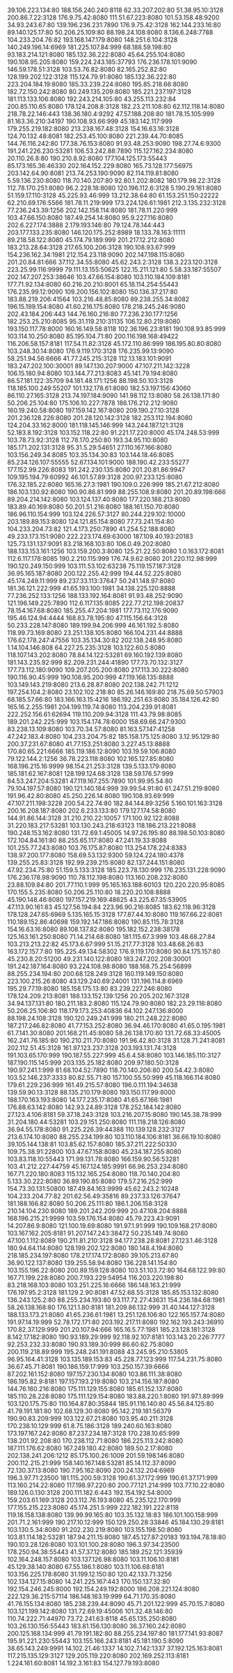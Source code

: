 39.106.223.134:80
188.156.240.240:8118
62.33.207.202:80
51.38.95.10:3128
200.86.7.22:3128
176.9.75.42:8080
111.51.67.223:8080
101.53.158.48:9200
34.93.243.67:80
139.196.236.231:7890
176.9.75.42:3128
162.144.233.16:80
89.140.125.17:80
50.206.25.109:80
88.198.24.108:8080
8.136.6.248:7788
104.233.204.76:82
193.168.147.179:8080
148.251.6.104:3128
140.249.196.14:6969
181.225.107.84:999
68.188.59.198:80
93.183.214.121:8080
185.132.36.222:8080
45.64.255.104:8080
190.108.95.205:8080
159.224.243.185:37793
176.236.178.101:9090
146.59.178.51:3128
103.53.76.82:8080
82.165.252.82:80
128.199.202.122:3128
115.124.79.91:8080
185.132.36.222:80
223.204.184.19:8080
185.33.239.224:8080
195.85.218.66:8080
182.72.150.242:8080
80.249.135.209:8080
185.221.237.197:3128
181.113.133.106:8080
192.243.214.105:80
43.255.113.232:84
200.85.110.65:8080
178.124.208.8:3128
182.23.211.108:80
62.112.118.14:8080
218.78.22.146:443
138.36.180.4:9292
47.57.188.208:80
181.78.15.105:999
81.163.36.210:34197
190.108.93.66:999
45.183.142.117:999
179.255.219.182:8080
213.238.167.48:3128
154.16.63.16:3128
124.70.132.48:8081
182.253.45.100:8080
221.239.44.70:8085
144.76.116.242:80
177.38.76.153:8080
91.93.48.253:9090
198.27.74.6:9300
191.241.226.230:53281
106.53.242.88:7890
115.127.162.234:8080
20.110.26.8:80
190.210.8.92:8080
177.104.125.173:55443
85.173.165.36:46330
202.164.152.229:8080
165.73.128.177:56975
203.142.64.90:8081
213.74.253.190:9090
82.114.119.81:8080
5.59.136.230:8080
118.70.140.207:80
92.80.1.202:8082
180.179.98.22:3128
112.78.170.251:8080
96.2.228.18:8080
120.196.112.6:3128
5.190.29.161:8080
51.159.17.110:3128
45.225.93.46:999
13.212.38.64:80
61.153.251.150:22222
62.210.69.176:5566
181.78.11.219:999
173.224.126.61:1981
212.3.135.232:3128
77.236.243.39:1256
202.142.158.114:8080
181.78.11.220:999
103.47.66.150:8080
187.49.254.14:8080
95.9.227.116:8080
202.6.227.174:3888
2.179.193.146:80
79.124.78.144:443
203.177.133.235:8080
146.120.175.252:8989
18.133.78.163:11111
89.218.58.122:8080
45.174.79.189:999
201.217.12.212:8080
183.213.28.64:3128
217.65.100.206:3128
190.108.93.67:999
154.236.162.34:1981
212.154.23.118:9090
202.147.198.115:8080
201.20.84.81:666
37.112.34.55:8080
45.62.243.2:3128
138.3.223.120:3128
223.25.99.116:9999
79.111.13.155:50625
122.15.211.121:80
5.58.33.187:55507
202.147.207.253:38646
103.47.66.154:8080
103.110.184.109:8181
177.71.92.134:8080
60.216.20.210:8001
65.18.114.254:55443
176.235.99.12:9090
109.200.156.102:8080
150.136.37.217:80
183.88.219.206:41564
103.216.48.85:8080
89.238.255.34:8082
196.15.199.154:8080
41.60.216.175:8080
178.218.245.246:9080
202.43.184.206:443
144.76.160.216:80
77.236.230.177:1256
182.253.25.210:8085
95.31.119.210:31135
106.12.80.219:8080
193.150.117.78:8000
160.16.149.58:8118
102.36.196.23:8181
190.108.93.85:999
103.114.10.250:8080
85.195.104.71:80
200.116.198.168:49422
116.206.58.157:8181
117.54.11.82:3128
45.172.110.86:999
186.195.80.80:8080
103.248.30.14:8080
176.9.119.170:3128
176.235.99.13:9090
58.251.94.56:6666
41.77.245.215:3128
112.13.183.101:9091
183.247.202.100:30001
89.147.130.207:9000
47.107.211.142:3228
106.15.180.94:8080
103.144.77.213:8083
45.141.79.194:8080
86.57.181.122:35709
94.181.48.171:1256
88.198.50.103:3128
118.185.100.249:55207
101.132.178.61:8080
182.53.197.156:43060
86.110.27.165:3128
213.74.197.184:9090
141.98.112.13:8080
58.26.138.171:80
50.206.25.104:80
175.106.10.227:7878
186.176.212.212:9080
160.19.240.58:8080
197.159.142.167:8080
209.190.27.10:3128
201.236.128.226:8080
201.28.120.142:3128
182.253.112.194:8080
124.204.33.162:8000
181.118.145.146:999
143.244.187.121:3128
52.183.8.192:3128
103.152.118.22:80
91.221.17.220:8000
45.174.248.53:999
103.78.73.92:3128
112.78.170.250:80
193.34.95.110:8080
185.171.202.131:3128
95.31.5.29:54651
27.110.167.166:8080
103.156.249.34:8085
103.35.134.30:83
103.144.18.46:8085
85.234.126.107:55555
52.67.134.101:9000
188.190.42.233:55277
177.152.99.226:8083
191.242.230.135:8080
201.20.81.86:9947
109.195.194.79:60992
46.101.57.89:3128
200.97.233.125:8080
176.32.185.22:8080
165.16.27.3:1981
190.109.0.226:999
185.21.67.212:8080
186.103.130.92:8080
190.90.86.81:999
88.255.108.9:8080
201.20.89.198:666
89.204.214.142:8080
103.124.137.40:8080
177.220.188.213:8080
183.89.40.169:8080
50.201.51.216:8080
188.161.150.70:8080
186.96.110.154:999
103.124.226.57:3127
80.244.229.102:10000
203.189.89.153:8080
124.121.85.154:8080
77.73.241.154:80
104.233.204.73:82
121.4.173.250:7890
41.254.52.188:8080
49.233.173.151:9080
222.223.174.69:63000
187.109.40.193:20183
125.73.131.137:9091
83.218.168.103:80
106.0.49.202:8080
188.133.153.161:1256
103.159.200.3:8080
125.21.22.50:8080
1.0.163.172:8081
112.6.117.178:8085
190.2.210.115:999
176.74.9.62:8080
201.220.112.98:999
190.120.249.150:999
103.111.53.102:63238
75.119.157.187:3128
36.95.165.187:8080
200.122.255.42:999
194.44.52.225:8080
45.174.249.11:999
89.237.33.113:37647
50.241.148.97:8080
181.36.121.222:999
41.65.193.100:1981
34.138.225.120:8888
77.236.252.133:1256
188.133.192.164:8081
91.93.48.252:9090
121.196.149.225:7890
112.6.117.135:8085
222.77.212.198:20837
78.154.167.68:8080
185.255.47.204:1981
177.73.112.176:9090
195.46.124.94:4444
168.83.78.195:80
47.115.156.64:3128
50.233.228.147:8080
189.199.94.206:999
46.161.192.5:8080
118.99.73.169:8080
23.251.138.105:8080
166.104.231.44:8888
176.62.178.247:47556
103.35.134.30:82
202.138.248.95:8080
1.14.104.146:808
64.227.25.235:3128
103.122.60.5:8080
118.107.143.202:8080
78.84.14.122:53281
69.160.192.139:8080
181.143.235.92:999
82.209.231.244:41890
177.73.70.132:3127
177.73.112.180:9090
109.207.205.200:8080
217.113.30.222:8080
190.116.90.45:999
190.108.95.200:999
47.119.168.135:8888
103.149.143.219:8080
213.6.28.87:8080
202.138.242.71:1212
197.254.104.2:8080
23.102.102.218:80
85.26.146.169:80
218.75.69.50:57903
68.185.57.66:80
183.166.163.15:4216
186.192.251.63:8080
35.184.126.42:80
165.16.2.255:1981
204.199.119.74:8080
113.204.239.91:8081
222.252.156.61:62694
119.110.209.94:3128
111.43.79.98:8085
189.201.242.225:999
103.154.174.78:6000
158.69.66.247:9300
83.238.13.109:8080
103.70.34.57:8080
81.163.57.147:41258
47.242.183.4:8080
104.233.204.75:82
185.158.175.125:8080
3.12.95.129:80
200.37.231.67:8080
41.77.153.251:8080
3.227.45.13:8888
170.80.65.221:6666
185.119.186.12:8090
103.19.59.106:8080
79.122.144.2:1256
36.78.223.118:8080
102.165.127.85:8080
168.196.215.16:9999
98.154.21.253:3128
139.5.133.179:8080
185.181.62.167:8081
128.199.124.68:3128
138.59.176.57:999
84.53.247.204:53281
47.119.167.255:7890
101.99.95.54:80
79.104.197.57:8080
190.121.140.184:999
39.99.54.91:80
61.247.51.219:8080
191.96.42.80:8080
45.250.226.14:8080
190.108.93.69:999
47.107.211.198:3228
200.54.22.74:80
182.84.144.89:3256
5.160.101.163:3128
200.16.208.187:8080
202.6.233.133:80
179.127.174.58:8080
144.91.86.144:3128
31.210.210.22:10057
171.100.92.122:8088
31.220.183.217:53281
103.130.243.218:63123
118.186.213.221:8088
190.248.153.162:8080
131.72.69.1:45005
14.97.26.195:80
88.198.50.103:8080
172.104.84.161:80
88.255.65.117:8080
47.241.19.33:8088
101.255.77.243:8080
103.76.175.87:8080
113.254.178.224:8383
138.97.200.177:8080
158.69.53.132:9300
59.124.224.180:4378
139.255.25.83:3128
192.99.239.215:8080
82.137.244.151:8080
47.92.234.75:80
51.159.5.133:3128
185.223.78.130:999
176.235.131.228:9090
176.236.178.98:9090
110.78.112.198:8080
113.160.208.232:8080
23.88.109.84:80
201.77.110.1:999
95.165.163.188:60103
120.220.220.95:8085
170.155.5.235:8080
50.206.25.110:80
18.220.20.108:8888
45.190.148.46:8080
197.157.219.169:48625
43.225.67.35:53905
47.113.90.161:83
45.127.56.194:84
223.96.90.216:8085
183.62.118.96:3128
178.128.247.65:6969
5.135.165.15:3128
177.87.44.10:8080
119.167.66.22:8081
110.189.152.86:40698
159.192.147.186:8080
190.85.115.78:3128
154.16.63.16:8080
89.108.137.82:8080
195.182.152.238:38178
125.163.161.250:8080
71.14.214.68:8080
181.115.67.3:999
103.48.68.27:84
103.213.213.22:82
45.173.6.67:999
51.15.217.77:3128
103.48.68.26:83
163.172.157.7:80
195.225.49.134:58302
176.9.119.170:8080
90.84.175.157:80
45.230.8.20:51200
49.231.140.122:8080
183.247.202.208:30001
191.242.187.164:8080
93.224.108.98:8080
188.168.75.254:56899
88.255.234.194:80
200.68.128.249:3128
160.119.149.150:8080
223.100.215.26:8080
43.129.240.69:24001
131.196.114.8:6969
195.29.77.19:8080
185.158.175.13:80
83.239.227.246:8080
178.124.209.213:8081
188.133.152.139:1256
20.205.202.167:3128
34.94.137.131:80
180.211.183.2:8080
115.124.79.90:8080
182.23.29.116:8080
50.206.25.106:80
118.179.173.253:40836
64.102.247.136:8000
88.198.24.108:3128
190.120.249.241:999
180.211.248.222:8080
187.217.246.82:8080
41.77.153.252:8080
36.94.46.170:8080
41.65.0.195:1981
61.7.141.30:8080
201.168.211.45:8080
58.26.138.170:80
131.72.68.33:45005
162.241.76.185:80
190.210.211.70:8080
191.96.42.80:3128
31.128.71.241:8081
202.112.51.45:3128
161.97.123.237:3128
203.193.131.74:3128
191.103.65.170:999
190.187.55.227:999
45.6.4.58:8080
103.146.185.110:3127
187.190.115.145:999
203.135.25.182:8080
209.97.180.50:3128
190.97.241.1:999
81.68.104.52:7890
118.70.140.206:80
200.54.42.3:8080
103.52.146.237:3333
80.82.55.71:80
157.100.55.50:999
45.118.166.114:8080
179.61.229.236:999
161.49.215.57:8080
196.0.111.194:34638
139.59.90.13:3128
88.135.210.179:8080
193.150.117.99:8000
188.170.163.193:8080
14.177.235.17:8080
41.65.67.166:1981
176.88.63.142:8080
142.93.24.89:3128
178.252.184.142:8080
27.123.4.106:8181
59.37.18.243:3128
103.216.207.15:8080
190.145.38.78:999
31.204.180.44:53281
103.29.151.250:8080
111.118.218.126:8080
36.94.55.178:8080
91.225.226.39:44388
110.139.128.232:3127
213.6.174.10:8080
88.255.234.199:80
103.110.184.106:8181
36.66.19.10:8080
39.105.144.138:81
103.85.62.157:8080
185.37.211.222:50330
109.75.38.91:22800
103.47.67.158:8080
45.234.187.255:8080
103.83.118.10:55443
171.99.131.78:8080
166.159.90.56:53281
103.41.212.227:44759
45.167.124.185:9991
66.96.253.234:8080
167.71.220.180:8083
115.132.165.254:8080
118.70.140.204:80
5.133.30.222:8080
36.89.190.85:8080
179.57.216.252:999
154.73.30.131:50800
187.49.84.163:9999
45.62.243.2:10248
104.233.204.77:82
201.62.56.49:35816
89.237.33.126:37647
181.188.166.82:8080
50.206.25.111:80
186.1.206.158:3128
210.14.104.230:8080
189.201.242.209:999
20.47.108.204:8888
168.196.215.21:9999
103.59.176.154:8080
45.79.223.43:9091
14.207.86.9:8080
121.100.19.69:8080
191.97.1.91:999
190.109.168.217:8080
103.167.162.205:8181
91.207.147.243:38472
50.235.149.74:8080
47.100.1.112:8089
190.211.81.210:3128
94.177.238.28:8081
27.123.1.46:3128
180.94.64.114:8080
128.199.202.122:8080
180.148.4.194:8080
218.185.234.197:8080
178.217.174.172:8080
39.105.213.67:80
36.90.122.137:8080
139.255.58.94:8080
136.228.141.154:80
103.155.196.22:8080
200.89.159.128:8080
103.51.103.72:80
164.68.122.99:80
167.71.199.228:8080
200.7.193.229:54954
116.203.220.198:80
83.218.168.103:8080
103.251.225.16:6666
186.148.163.21:999
176.197.95.2:3128
181.129.2.90:8081
47.52.68.55:3128
185.85.153.132:8080
136.243.125.2:80
88.255.234.193:80
93.117.72.27:43631
154.236.184.68:1981
58.26.138.168:80
176.121.1.80:8181
181.209.86.132:999
31.40.144.127:3128
188.133.173.21:8080
41.65.236.61:1981
13.251.126.106:80
122.165.157.74:8080
191.97.14.19:999
52.78.172.171:80
203.192.217.11:8080
192.162.193.243:36910
170.82.37.129:999
201.20.107.94:666
165.16.5.77:1981
185.23.128.181:3128
8.142.17.182:8080
190.93.189.29:999
92.118.92.107:8181
103.143.20.226:7777
92.253.232.33:8080
190.93.189.30:999
86.60.62.75:8080
200.119.218.89:999
195.248.241.191:8088
43.245.95.210:53805
96.95.164.41:3128
103.135.189.153:83
45.228.77.123:999
117.54.231.75:8080
36.67.45.71:8081
190.186.159.17:999
103.250.157.39:6666
87.202.161.152:8080
197.157.230.134:8080
103.86.111.38:8080
186.195.82.9:8181
197.157.193.219:8080
103.214.156.187:8080
144.76.160.216:8080
175.111.129.155:8080
185.61.152.137:8080
185.110.28.228:8080
175.111.129.154:8080
183.88.220.1:8080
191.97.1.89:999
103.120.175.75:80
110.164.87.80:35844
185.91.116.140:80
45.56.84.125:80
41.79.191.181:80
102.68.129.30:8080
95.142.219.181:56379
190.90.83.209:999
103.122.67.21:8080
103.95.40.211:3128
170.238.10.129:999
61.8.75.186:3128
189.240.60.163:8080
173.197.167.242:8080
87.237.234.187:3128
170.238.10.65:999
138.201.92.208:80
170.238.112.71:8080
186.225.113.242:8080
187.111.176.62:8080
167.249.180.42:8080
189.50.2.17:8080
202.138.241.206:1212
85.175.100.26:1009
201.59.198.146:8080
200.112.215.21:999
158.140.167.148:53281
85.14.112.37:8090
72.130.37.13:8080
190.7.95.162:8090
200.24.132.204:6969
196.3.97.71:23500
181.115.200.59:3128
190.61.37.172:999
190.61.37.171:999
113.160.214.22:8080
117.198.97.220:80
200.77.121.214:999
103.77.10.22:8080
189.126.0.130:3128
200.111.182.6:443
192.154.192.54:8000
159.203.61.169:3128
203.112.76.193:8080
45.235.122.170:999
177.155.215.223:8080
45.174.251.5:999
222.182.191.222:8118
119.18.158.138:8080
139.99.99.165:80
103.35.132.18:83
186.101.100.158:999
201.71.2.161:999
190.217.10.12:999
150.129.250.28:33846
45.184.130.29:8181
103.130.5.34:8080
91.202.230.219:8080
103.155.198.50:8080
103.81.114.182:53281
187.94.211.15:8080
187.45.127.87:20183
193.194.78.18:80
190.103.28.126:8080
103.101.100.28:8080
196.3.97.34:23500
178.250.94.38:55443
41.57.37.12:8080
185.189.252.121:35939
102.164.248.157:8080
103.137.126.98:8080
103.11.106.10:8181
45.129.38.140:8080
67.55.186.1:8080
103.11.106.68:8181
103.156.225.178:8080
31.199.12.150:80
120.42.133.71:3256
102.134.127.15:8080
14.241.225.167:443
170.150.137.32:80
192.154.246.245:8000
192.154.249.192:8000
186.208.221.124:8080
222.129.36.215:57114
186.148.163.19:999
64.71.170.35:8080
41.76.155.134:8080
185.238.239.44:8090
45.71.201.122:999
45.70.15.7:8080
103.121.199.142:8080
131.72.69.19:45006
101.32.48.146:80
110.74.222.71:44970
73.72.241.63:8118
45.65.135.250:8080
103.26.130.156:55443
183.81.156.130:8080
36.37.160.242:8080
200.125.168.134:999
41.79.191.182:80
88.255.234.197:80
181.177.141.93:8087
195.91.221.230:55443
103.155.166.243:8181
45.181.190.5:8090
38.65.143.249:9991
14.102.21.46:1337
14.102.7.142:1337
37.192.125.163:8081
117.215.135.129:3127
129.205.119.220:8080
202.169.252.113:8181
1.224.161.60:8081
14.192.3.161:83
154.127.79.193:8080
